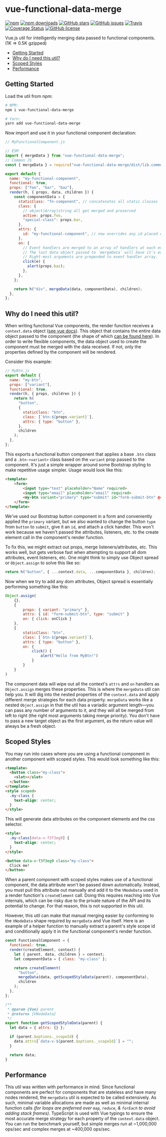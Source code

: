 # vue-functional-data-merge

[![npm](https://img.shields.io/npm/v/vue-functional-data-merge.svg?style=for-the-badge)](https://img.shields.io/npm/v/vue-functional-data-merge)
[![npm downloads](https://img.shields.io/npm/dt/vue-functional-data-merge.svg?style=for-the-badge)](https://www.npmjs.com/package/vue-functional-data-merge)
[![GitHub stars](https://img.shields.io/github/stars/alexsasharegan/vue-functional-data-merge.svg?style=for-the-badge)](https://github.com/alexsasharegan/vue-functional-data-merge/stargazers)
[![GitHub issues](https://img.shields.io/github/issues/alexsasharegan/vue-functional-data-merge.svg?style=for-the-badge)](https://github.com/alexsasharegan/vue-functional-data-merge/issues)
[![Travis](https://img.shields.io/travis/alexsasharegan/vue-functional-data-merge.svg?style=for-the-badge)](https://github.com/alexsasharegan/vue-functional-data-merge)
[![Coverage Status](https://img.shields.io/coveralls/github/alexsasharegan/vue-functional-data-merge.svg?style=for-the-badge)](https://coveralls.io/github/alexsasharegan/vue-functional-data-merge)
[![GitHub license](https://img.shields.io/github/license/alexsasharegan/vue-functional-data-merge.svg?style=for-the-badge)](https://github.com/alexsasharegan/vue-functional-data-merge/blob/master/LICENSE.md)

Vue.js util for intelligently merging data passed to functional components. (1K => 0.5K gzipped)

- [Getting Started](#getting-started)
- [Why do I need this util?](#why-do-i-need-this-util)
- [Scoped Styles](#scoped-styles)
- [Performance](#performance)

## Getting Started

Load the util from npm:

```sh
# NPM:
npm i vue-functional-data-merge

# Yarn:
yarn add vue-functional-data-merge
```

Now import and use it in your functional component declaration:

```js
// MyFunctionalComponent.js

// ESM
import { mergeData } from "vue-functional-data-merge";
// Common JS
const { mergeData } = require("vue-functional-data-merge/dist/lib.common.js");

export default {
  name: "my-functional-component",
  functional: true,
  props: ["foo", "bar", "baz"],
  render(h, { props, data, children }) {
    const componentData = {
      staticClass: "fn-component", // concatenates all static classes
      class: {
        // object|Array|string all get merged and preserved
        active: props.foo,
        "special-class": props.bar,
      },
      attrs: {
        id: "my-functional-component", // now overrides any id placed on the component
      },
      on: {
        // Event handlers are merged to an array of handlers at each event.
        // The last data object passed to `mergeData` will have it's event handlers called first.
        // Right-most arguments are prepended to event handler array.
        click(e) {
          alert(props.baz);
        },
      },
    };

    return h("div", mergeData(data, componentData), children);
  },
};
```

## Why do I need this util?

When writing functional Vue components, the render function receives a
`context.data` object
([see vue docs](https://vuejs.org/v2/guide/render-function.html#Functional-Components)). This object that contains the
entire data object passed to the component (the shape of which
[can be found here](https://vuejs.org/v2/guide/render-function.html#The-Data-Object-In-Depth)). In order to write
flexible components, the data object used to create the component must be merged with the data received. If not, only
the properties defined by the component will be rendered.

Consider this example:

```js
// MyBtn.js
export default {
  name: "my-btn",
  props: ["variant"],
  functional: true,
  render(h, { props, children }) {
    return h(
      "button",
      {
        staticClass: "btn",
        class: [`btn-${props.variant}`],
        attrs: { type: "button" },
      },
      children
    );
  },
};
```

This exports a functional button component that applies a base `.btn` class and a `.btn-<variant>` class based on
the `variant` prop passed to the component. It's just a simple wrapper around some Bootstrap styling to make repetitive
usage simpler. Usage would look like this:

```html
<template>
	<form>
		<input type="text" placeholder="Name" required>
		<input type="email" placeholder="email" required>
		<my-btn variant="primary" type="submit" id="form-submit-btn" @click="onClick">Submit</my-btn>
	</form>
</template>
```

We've used our Bootstrap button component in a form and conveniently applied the
`primary` variant, but we also wanted to change the button `type` from `button`
to `submit`, give it an `id`, and attach a click handler. This won't work because we haven't passed the attributes,
listeners, etc. to the create element call in the component's render function.

To fix this, we might extract out props, merge listeners/attributes, etc. This works well, but gets verbose fast when
attempting to support all dom attributes, event listeners, etc. One might think to simply use Object spread or
`Object.assign` to solve this like so:

```js
return h("button", { ...context.data, ...componentData }, children);
```

Now when we try to add any dom attributes, Object spread is essentially performing something like this:

```js
Object.assign(
	{},
	{
		props: { variant: "primary" },
		attrs: { id: "form-submit-btn", type: "submit" }
		on: { click: onClick }
	},
	{
		staticClass: "btn",
		class: [`btn-${props.variant}`],
		attrs: { type: "button" },
		on: {
			click() {
				alert("Hello from MyBtn!")
			}
		}
	}
)
```

The component data will wipe out all the context's `attrs` and `on` handlers as
`Object.assign` merges these properties. This is where the `mergeData` util can help you. It will dig into the nested
properties of the `context.data` and apply different merge strategies for each data property. `mergeData` works like a
nested `Object.assign` in that the util has a variadic argument length&mdash;you can pass any number of arguments to it,
and they will all be merged from left to right (the right most arguments taking merge priority). You don't have to pass
a new target object as the first argument, as the return value will always be a fresh object.

## Scoped Styles

You may run into cases where you are using a functional component in another component with scoped styles. This would
look something like this:

```html
<template>
  <button class="my-class">
    <slot></slot>
  </button>
</template>
<style scoped>
  .my-class {
    text-align: center;
  }
</style>
```

This will generate data attributes on the component elements and the css selector.

```html
<style>
  .my-class[data-v-f3f3eg9] {
    text-align: center;
  }
</style>

<button data-v-f3f3eg9 class="my-class">
  Click me!
</button>
```

When a parent component with scoped styles makes use of a functional component, the data attribute won't be passed down
automatically. Instead, you must pull this attribute out manually and add it to the `VNodeData` used in a render
function's `createElement` call. Doing this requires reaching into Vue internals, which can be risky due to the private
nature of the API and its potential to change. For that reason, this is not supported in this util.

However, this util can make that manual merging easier by conforming to the
`VNodeData` shape required by `mergeData` and Vue itself. Here is an example of a helper function to manually extract a
parent's style scope id and conditionally apply it in the functional component's render function.

```js
const FunctionalComponent = {
  functional: true,
  render(createElement, context) {
    let { parent, data, children } = context;
    let componentData = { class: "my-class" };

    return createElement(
      "button",
      mergeData(data, getScopedStyleData(parent), componentData),
      children
    );
  },
};

/**
 * @param {Vue} parent
 * @returns {VNodeData}
 */
export function getScopedStyleData(parent) {
  let data = { attrs: {} };

  if (parent.$options._scopeId) {
    data.attrs[`data-v-${parent.$options._scopeId}`] = "";
  }

  return data;
}
```

## Performance

This util was written with performance in mind. Since functional components are perfect for components that are
stateless and have many nodes rendered, the
`mergeData` util is expected to be called extensively. As such, minimal variable allocations are made as well as minimal
internal function calls _(for loops are preferred over `map`, `reduce`, & `forEach` to avoid adding stack frames)_.
TypeScript is used with Vue typings to ensure the most accurate merge strategy for each property of the `context.data`
object. You can run the benchmark yourself, but simple merges run at ~1,000,000 ops/sec and complex merges at
~400,000 ops/sec.
